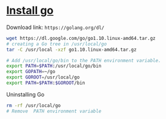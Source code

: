 <!-- # compile go from source

1. go/gccgo
2. supported arch `amd64/386/arm/arm64/ppc64/ppc64le/mips/mipsle/mips64/ips64le/s39x`
3. build the bootstrap(go1.4)/crosscompile
4. fetch the source

    ``` sh
    git clone https://go.googlesource.com/go
    ```
5. checkout branch
6. build

    ``` sh
    cd src
    ./all.bash
    ```
environment

    $GOOS
    $GOARCH
    $GOROOT_BOOTSTRAP -->

# [Install go](https://golang.org/doc/install)

Download link: `https://golang.org/dl/`

``` sh
wget https://dl.google.com/go/go1.10.linux-amd64.tar.gz
# creating a Go tree in /usr/local/go
tar -C /usr/local -xzf go1.10.linux-amd64.tar.gz

# Add /usr/local/go/bin to the PATH environment variable.
export PATH=$PATH:/usr/local/go/bin
export GOPATH=~/go
export GOROOT=/usr/local/go
export PATH=$PATH:$GOROOT/bin
```

<!-- ## Installing to a custom location

``` sh
# need to set the following
export GOROOT=$HOME/go1.X
export PATH=$PATH:$GOROOT/bin
``` -->

Uninstalling Go

``` sh
rm -rf /usr/local/go
# Remove  PATH environment variable
```